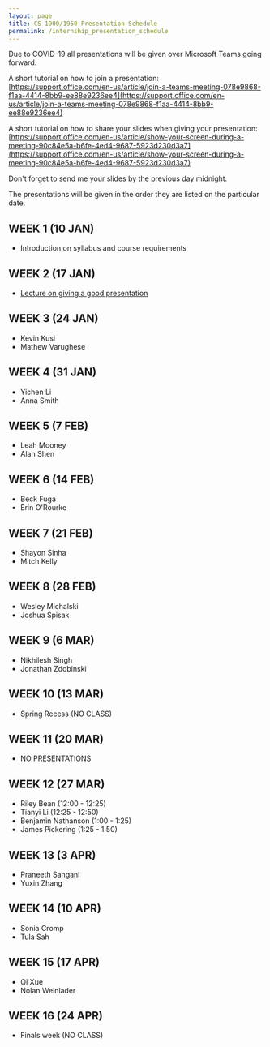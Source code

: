 ```yaml
---
layout: page
title: CS 1900/1950 Presentation Schedule
permalink: /internship_presentation_schedule
---
```


Due to COVID-19 all presentations will be given over Microsoft Teams going forward.


A short tutorial on how to join a presentation:  
[https://support.office.com/en-us/article/join-a-teams-meeting-078e9868-f1aa-4414-8bb9-ee88e9236ee4](https://support.office.com/en-us/article/join-a-teams-meeting-078e9868-f1aa-4414-8bb9-ee88e9236ee4)

A short tutorial on how to share your slides when giving your presentation:  
[https://support.office.com/en-us/article/show-your-screen-during-a-meeting-90c84e5a-b6fe-4ed4-9687-5923d230d3a7](https://support.office.com/en-us/article/show-your-screen-during-a-meeting-90c84e5a-b6fe-4ed4-9687-5923d230d3a7)

Don't forget to send me your slides by the previous day midnight.

The presentations will be given in the order they are listed on the particular date.

## WEEK 1 (10 JAN)

* Introduction on syllabus and course requirements

## WEEK 2 (17 JAN)

* [Lecture on giving a good presentation]({{site.baseurl}}/lectures/lecture-on-presentations-internship.pdf)

## WEEK 3 (24 JAN)
  
* Kevin Kusi
* Mathew Varughese

## WEEK 4 (31 JAN)

* Yichen Li
* Anna Smith

## WEEK 5 (7 FEB)

* Leah Mooney
* Alan Shen

## WEEK 6 (14 FEB)

* Beck Fuga
* Erin O'Rourke

## WEEK 7 (21 FEB)

* Shayon Sinha
* Mitch Kelly

## WEEK 8 (28 FEB)

* Wesley Michalski
* Joshua Spisak

## WEEK 9 (6 MAR)

* Nikhilesh Singh
* Jonathan Zdobinski

## WEEK 10 (13 MAR)

* Spring Recess (NO CLASS)

## WEEK 11 (20 MAR)

* NO PRESENTATIONS

## WEEK 12 (27 MAR)

* Riley Bean (12:00 - 12:25)  
* Tianyi Li (12:25 - 12:50)
* Benjamin Nathanson (1:00 - 1:25)
* James Pickering (1:25 - 1:50)

## WEEK 13 (3 APR)

* Praneeth Sangani
* Yuxin Zhang

## WEEK 14 (10 APR)

* Sonia Cromp
* Tula Sah

## WEEK 15 (17 APR)

* Qi Xue
* Nolan Weinlader

## WEEK 16 (24 APR)

* Finals week (NO CLASS)
